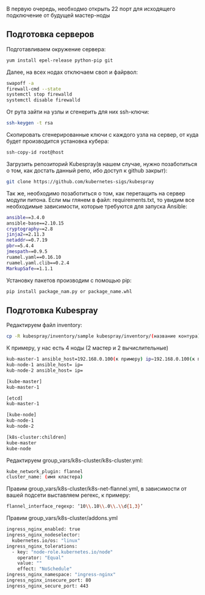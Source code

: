 В первую очередь, необходмо открыть 22 порт для исходящего подключение от будущей мастер-ноды

<h2>Подготовка серверов</h2>

Подготавливаем окружение сервера:
```sh
yum install epel-release python-pip git
```

Далее, на всех нодах отключаем своп и файрвол:
```sh
swapoff -a 
firewall-cmd --state
systemctl stop firewalld
systemctl disable firewalld
```

От рута зайти на узлы и сгенерить для них ssh-ключи:
```sh
ssh-keygen -t rsa
```

Скопировать сгенерированные ключи с каждого узла на сервер, от куда будет производится установка кубера:
```sh
ssh-copy-id root@host
```

Загрузить репозиторий Kubespray(в нашем случае, нужно позаботиться о том, как достать данный репо, ибо доступ к github закрыт):
```sh
git clone https://github.com/kubernetes-sigs/kubespray
```

Так же, необходимо позаботиться о том, как перетащить на сервер модули питона.
Если мы глянем в файл: requirements.txt, то увидим все необходимые зависимости, которые требуются для запуска Ansible:
```sh
ansible==3.4.0
ansible-base==2.10.15
cryptography==2.8
jinja2==2.11.3
netaddr==0.7.19
pbr==5.4.4
jmespath==0.9.5
ruamel.yaml==0.16.10
ruamel.yaml.clib==0.2.4
MarkupSafe==1.1.1
```

Установку пакетов производим с помощью pip:
```sh
pip install package_nam.py or package_name.whl
```

<h2>Подготовка Kubespray</h2>

Редактируем файл inventory:
```sh
cp -R kubespray/inventory/sample kubespray/inventory/(название контура)
```

К примеру, у нас есть 4 ноды (2 мастер и 2 вычислительные)
```sh
kub-master-1 ansible_host=192.168.0.100(к примеру) ip=192.168.0.100(к примеру)
kub-node-1 ansible_host= ip=
kub-node-2 ansible_host= ip=

[kube-master]
kub-master-1

[etcd]
kub-master-1

[kube-node]
kub-node-1
kub-node-2

[k8s-cluster:children]
kube-master
kube-node
```

Редактируем group_vars/k8s-cluster/k8s-cluster.yml:
```sh
kube_network_plugin: flannel
cluster_name: (имя кластера)
```

Правим group_vars/k8s-cluster/k8s-net-flannel.yml, в зависимости от вашей подсети выставляем регекс, к примеру:
```sh
flannel_interface_regexp: ‘10\\.10\\.0\\.\\d{1,3}’
```

Правим group_vars/k8s-cluster/addons.yml
```sh
ingress_nginx_enabled: true
ingress_nginx_nodeselector:
  kubernetes.io/os: "linux"
ingress_nginx_tolerations:
  - key: "node-role.kubernetes.io/node"
    operator: "Equal"
    value: ""
    effect: "NoSchedule"
ingress_nginx_namespace: "ingress-nginx"
ingress_nginx_insecure_port: 80
ingress_nginx_secure_port: 443
